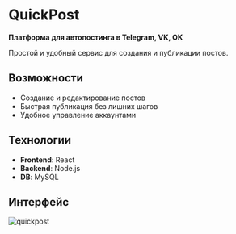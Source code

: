 # QuickPost  

**Платформа для автопостинга в Telegram, VK, OK**  

Простой и удобный сервис для создания и публикации постов. 

## Возможности  

- Создание и редактирование постов  
- Быстрая публикация без лишних шагов
- Удобное управление аккаунтами

## Технологии  

- **Frontend**: React
- **Backend**: Node.js
- **DB**: MySQL

## Интерфейс

![quickpost](https://github.com/user-attachments/assets/0d9acc1a-b216-40be-8265-f2ba99d572f9)
